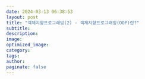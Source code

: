 ```yaml
---
date: 2024-03-13 06:38:53
layout: post
title: "객체지향프로그래밍(2) - 객체지향프로그래밍(OOP)란?"
subtitle:
description:
image:
optimized_image:
category:
tags:
author:
paginate: false
---
```

